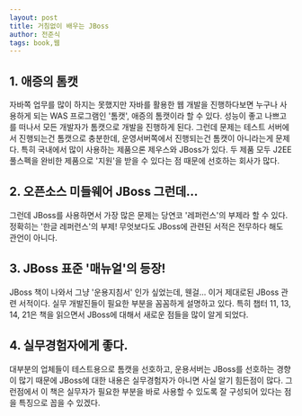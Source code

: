 ```yaml
---
layout: post
title: 거침없이 배우는 JBoss
author: 전준식
tags: book,웹
---
```


## 1. 애증의 톰캣

자바쪽 업무를 많이 하지는 못했지만 자바를 활용한 웹 개발을 진행하다보면 누구나 사용하게 되는 WAS 프로그램인 '톰캣', 애증의 톰캣이라 할 수 있다. 성능이 좋고 나쁘고를 떠나서 모든 개발자가 톰캣으로 개발을 진행하게 된다. 그런데 문제는 테스트 서버에서 진행되는건 톰캣으로 충분한데, 운영서버쪽에서 진행되는건 톰캣이 아니라는게 문제다. 특히 국내에서 많이 사용하는 제품으론 제우스와 JBoss가 있다. 두 제품 모두 J2EE 풀스펙을 완비한 제품으로 '지원'을 받을 수 있다는 점 때문에 선호하는 회사가 많다. 

## 2. 오픈소스 미들웨어 JBoss 그런데...

그런데 JBoss를 사용하면서 가장 많은 문제는 당연코 '레퍼런스'의 부제라 할 수 있다. 정확히는 '한글 레퍼런스'의 부제! 무엇보다도 JBoss에 관련된 서적은 전무하다 해도 관언이 아니다.

## 3. JBoss 표준 '매뉴얼'의 등장!

JBoss 책이 나와서 그냥 '운용지침서' 인가 싶었는데, 웬걸... 이거 제대로된 JBoss 관련 서적이다. 실무 개발진들이 필요한 부분을 꼼꼼하게 설명하고 있다. 특히 챕터 11, 13, 14, 21은 책을 읽으면서 JBoss에 대해서 새로운 점들을 많이 알게 되었다.

## 4. 실무경험자에게 좋다.

대부분의 업체들이 테스트용으로 톰캣을 선호하고, 운용서버는 JBoss를 선호하는 경향이 많기 때문에 JBoss에 대한 내용은 실무경험자가 아니면 사실 알기 힘든점이 많다. 그런점에서 이 책은 실무자가 필요한 부분을 바로 사용할 수 있도록 잘 구성되어 있다는 점을 특징으로 꼽을 수 있겠다.